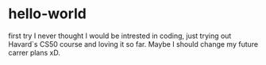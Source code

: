 # hello-world
first try
I never thought I would be intrested in coding, just trying out Havard`s CS50 course and loving it so far. Maybe I should change my future carrer plans xD. 
